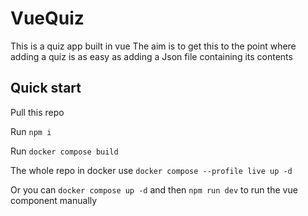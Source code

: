 # VueQuiz

This is a quiz app built in vue
The aim is to get this to the point where adding a quiz is as easy as adding a Json file containing its contents

## Quick start

Pull this repo

Run `npm i`

Run `docker compose build`

The whole repo in docker use `docker compose --profile live up -d`

Or you can `docker compose up -d` and then `npm run dev` to run the vue component manually
